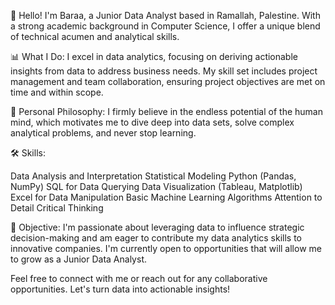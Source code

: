 👋 Hello! I'm Baraa, a Junior Data Analyst based in Ramallah, Palestine. With a strong academic background in Computer Science, I offer a unique blend of technical acumen and analytical skills.

📊 What I Do: I excel in data analytics, focusing on deriving actionable insights from data to address business needs. My skill set includes project management and team collaboration, ensuring project objectives are met on time and within scope.

🧠 Personal Philosophy: I firmly believe in the endless potential of the human mind, which motivates me to dive deep into data sets, solve complex analytical problems, and never stop learning.

🛠️ Skills:

Data Analysis and Interpretation
Statistical Modeling
Python (Pandas, NumPy)
SQL for Data Querying
Data Visualization (Tableau, Matplotlib)
Excel for Data Manipulation
Basic Machine Learning Algorithms
Attention to Detail
Critical Thinking

🎯 Objective: I'm passionate about leveraging data to influence strategic decision-making and am eager to contribute my data analytics skills to innovative companies. I'm currently open to opportunities that will allow me to grow as a Junior Data Analyst.

Feel free to connect with me or reach out for any collaborative opportunities. Let's turn data into actionable insights!
